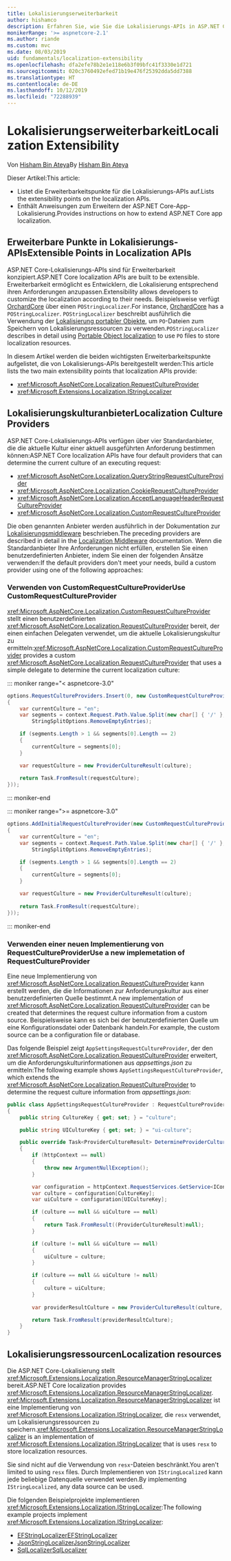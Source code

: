 ```yaml
---
title: Lokalisierungserweiterbarkeit
author: hishamco
description: Erfahren Sie, wie Sie die Lokalisierungs-APIs in ASP.NET Core-Apps erweitern.
monikerRange: '>= aspnetcore-2.1'
ms.author: riande
ms.custom: mvc
ms.date: 08/03/2019
uid: fundamentals/localization-extensibility
ms.openlocfilehash: dfa2efe78b2e1e118e6b3f09bfc41f3330e1d721
ms.sourcegitcommit: 020c3760492efed71b19e476f25392dda5dd7388
ms.translationtype: HT
ms.contentlocale: de-DE
ms.lasthandoff: 10/12/2019
ms.locfileid: "72288939"
---
```

# <a name="localization-extensibility"></a><span data-ttu-id="15355-103">Lokalisierungserweiterbarkeit</span><span class="sxs-lookup"><span data-stu-id="15355-103">Localization Extensibility</span></span>

<span data-ttu-id="15355-104">Von [Hisham Bin Ateya](https://github.com/hishamco)</span><span class="sxs-lookup"><span data-stu-id="15355-104">By [Hisham Bin Ateya](https://github.com/hishamco)</span></span>

<span data-ttu-id="15355-105">Dieser Artikel:</span><span class="sxs-lookup"><span data-stu-id="15355-105">This article:</span></span>

* <span data-ttu-id="15355-106">Listet die Erweiterbarkeitspunkte für die Lokalisierungs-APIs auf.</span><span class="sxs-lookup"><span data-stu-id="15355-106">Lists the extensibility points on the localization APIs.</span></span>
* <span data-ttu-id="15355-107">Enthält Anweisungen zum Erweitern der ASP.NET Core-App-Lokalisierung.</span><span class="sxs-lookup"><span data-stu-id="15355-107">Provides instructions on how to extend ASP.NET Core app localization.</span></span>

## <a name="extensible-points-in-localization-apis"></a><span data-ttu-id="15355-108">Erweiterbare Punkte in Lokalisierungs-APIs</span><span class="sxs-lookup"><span data-stu-id="15355-108">Extensible Points in Localization APIs</span></span>

<span data-ttu-id="15355-109">ASP.NET Core-Lokalisierungs-APIs sind für Erweiterbarkeit konzipiert.</span><span class="sxs-lookup"><span data-stu-id="15355-109">ASP.NET Core localization APIs are built to be extensible.</span></span> <span data-ttu-id="15355-110">Erweiterbarkeit ermöglicht es Entwicklern, die Lokalisierung entsprechend ihren Anforderungen anzupassen.</span><span class="sxs-lookup"><span data-stu-id="15355-110">Extensibility allows developers to customize the localization according to their needs.</span></span> <span data-ttu-id="15355-111">Beispielsweise verfügt [OrchardCore](https://github.com/orchardCMS/OrchardCore/) über einen `POStringLocalizer`.</span><span class="sxs-lookup"><span data-stu-id="15355-111">For instance, [OrchardCore](https://github.com/orchardCMS/OrchardCore/) has a `POStringLocalizer`.</span></span> <span data-ttu-id="15355-112">`POStringLocalizer` beschreibt ausführlich die Verwendung der [Lokalisierung portabler Objekte](xref:fundamentals/portable-object-localization), um `PO`-Dateien zum Speichern von Lokalisierungsressourcen zu verwenden.</span><span class="sxs-lookup"><span data-stu-id="15355-112">`POStringLocalizer` describes in detail using [Portable Object localization](xref:fundamentals/portable-object-localization) to use `PO` files to store localization resources.</span></span>

<span data-ttu-id="15355-113">In diesem Artikel werden die beiden wichtigsten Erweiterbarkeitspunkte aufgelistet, die von Lokalisierungs-APIs bereitgestellt werden:</span><span class="sxs-lookup"><span data-stu-id="15355-113">This article lists the two main extensibility points that localization APIs provide:</span></span> 

* <xref:Microsoft.AspNetCore.Localization.RequestCultureProvider>
* <xref:Microsoft.Extensions.Localization.IStringLocalizer>

## <a name="localization-culture-providers"></a><span data-ttu-id="15355-114">Lokalisierungskulturanbieter</span><span class="sxs-lookup"><span data-stu-id="15355-114">Localization Culture Providers</span></span>

<span data-ttu-id="15355-115">ASP.NET Core-Lokalisierungs-APIs verfügen über vier Standardanbieter, die die aktuelle Kultur einer aktuell ausgeführten Anforderung bestimmen können:</span><span class="sxs-lookup"><span data-stu-id="15355-115">ASP.NET Core localization APIs have four default providers that can determine the current culture of an executing request:</span></span>

* <xref:Microsoft.AspNetCore.Localization.QueryStringRequestCultureProvider>
* <xref:Microsoft.AspNetCore.Localization.CookieRequestCultureProvider>
* <xref:Microsoft.AspNetCore.Localization.AcceptLanguageHeaderRequestCultureProvider>
* <xref:Microsoft.AspNetCore.Localization.CustomRequestCultureProvider>

<span data-ttu-id="15355-116">Die oben genannten Anbieter werden ausführlich in der Dokumentation zur [Lokalisierungsmiddleware](xref:fundamentals/localization) beschrieben.</span><span class="sxs-lookup"><span data-stu-id="15355-116">The preceding providers are described in detail in the [Localization Middleware](xref:fundamentals/localization) documentation.</span></span> <span data-ttu-id="15355-117">Wenn die Standardanbieter Ihre Anforderungen nicht erfüllen, erstellen Sie einen benutzerdefinierten Anbieter, indem Sie einen der folgenden Ansätze verwenden:</span><span class="sxs-lookup"><span data-stu-id="15355-117">If the default providers don't meet your needs, build a custom provider using one of the following approaches:</span></span>

### <a name="use-customrequestcultureprovider"></a><span data-ttu-id="15355-118">Verwenden von CustomRequestCultureProvider</span><span class="sxs-lookup"><span data-stu-id="15355-118">Use CustomRequestCultureProvider</span></span>

<span data-ttu-id="15355-119"><xref:Microsoft.AspNetCore.Localization.CustomRequestCultureProvider> stellt einen benutzerdefinierten <xref:Microsoft.AspNetCore.Localization.RequestCultureProvider> bereit, der einen einfachen Delegaten verwendet, um die aktuelle Lokalisierungskultur zu ermitteln:</span><span class="sxs-lookup"><span data-stu-id="15355-119"><xref:Microsoft.AspNetCore.Localization.CustomRequestCultureProvider> provides a custom <xref:Microsoft.AspNetCore.Localization.RequestCultureProvider> that uses a simple delegate to determine the current localization culture:</span></span>

::: moniker range="< aspnetcore-3.0"
```csharp
options.RequestCultureProviders.Insert(0, new CustomRequestCultureProvider(async context =>
{
    var currentCulture = "en";
    var segments = context.Request.Path.Value.Split(new char[] { '/' }, 
        StringSplitOptions.RemoveEmptyEntries);

    if (segments.Length > 1 && segments[0].Length == 2)
    {
        currentCulture = segments[0];
    }

    var requestCulture = new ProviderCultureResult(culture);
    
    return Task.FromResult(requestCulture);
}));
```

::: moniker-end

::: moniker range=">= aspnetcore-3.0"
```csharp
options.AddInitialRequestCultureProvider(new CustomRequestCultureProvider(async context =>
{
    var currentCulture = "en";
    var segments = context.Request.Path.Value.Split(new char[] { '/' }, 
        StringSplitOptions.RemoveEmptyEntries);

    if (segments.Length > 1 && segments[0].Length == 2)
    {
        currentCulture = segments[0];
    }

    var requestCulture = new ProviderCultureResult(culture);
    
    return Task.FromResult(requestCulture);
}));
```

::: moniker-end

### <a name="use-a-new-implemetation-of-requestcultureprovider"></a><span data-ttu-id="15355-120">Verwenden einer neuen Implementierung von RequestCultureProvider</span><span class="sxs-lookup"><span data-stu-id="15355-120">Use a new implemetation of RequestCultureProvider</span></span>

<span data-ttu-id="15355-121">Eine neue Implementierung von <xref:Microsoft.AspNetCore.Localization.RequestCultureProvider> kann erstellt werden, die die Informationen zur Anforderungskultur aus einer benutzerdefinierten Quelle bestimmt.</span><span class="sxs-lookup"><span data-stu-id="15355-121">A new implementation of <xref:Microsoft.AspNetCore.Localization.RequestCultureProvider> can be created that determines the request culture information from a custom source.</span></span> <span data-ttu-id="15355-122">Beispielsweise kann es sich bei der benutzerdefinierten Quelle um eine Konfigurationsdatei oder Datenbank handeln.</span><span class="sxs-lookup"><span data-stu-id="15355-122">For example, the custom source can be a configuration file or database.</span></span>

<span data-ttu-id="15355-123">Das folgende Beispiel zeigt `AppSettingsRequestCultureProvider`, der den <xref:Microsoft.AspNetCore.Localization.RequestCultureProvider> erweitert, um die Anforderungskulturinformationen aus *appsettings.json* zu ermitteln:</span><span class="sxs-lookup"><span data-stu-id="15355-123">The following example shows `AppSettingsRequestCultureProvider`, which extends the <xref:Microsoft.AspNetCore.Localization.RequestCultureProvider> to determine the request culture information from *appsettings.json*:</span></span>

```csharp
public class AppSettingsRequestCultureProvider : RequestCultureProvider
{
    public string CultureKey { get; set; } = "culture";

    public string UICultureKey { get; set; } = "ui-culture";

    public override Task<ProviderCultureResult> DetermineProviderCultureResult(HttpContext httpContext)
    {
        if (httpContext == null)
        {
            throw new ArgumentNullException();
        }

        var configuration = httpContext.RequestServices.GetService<IConfigurationRoot>();
        var culture = configuration[CultureKey];
        var uiCulture = configuration[UICultureKey];

        if (culture == null && uiCulture == null)
        {
            return Task.FromResult((ProviderCultureResult)null);
        }

        if (culture != null && uiCulture == null)
        {
            uiCulture = culture;
        }

        if (culture == null && uiCulture != null)
        {
            culture = uiCulture;
        }
        
        var providerResultCulture = new ProviderCultureResult(culture, uiCulture);

        return Task.FromResult(providerResultCulture);
    }
}
```

## <a name="localization-resources"></a><span data-ttu-id="15355-124">Lokalisierungsressourcen</span><span class="sxs-lookup"><span data-stu-id="15355-124">Localization resources</span></span>

<span data-ttu-id="15355-125">Die ASP.NET Core-Lokalisierung stellt <xref:Microsoft.Extensions.Localization.ResourceManagerStringLocalizer> bereit.</span><span class="sxs-lookup"><span data-stu-id="15355-125">ASP.NET Core localization provides <xref:Microsoft.Extensions.Localization.ResourceManagerStringLocalizer>.</span></span> <span data-ttu-id="15355-126"><xref:Microsoft.Extensions.Localization.ResourceManagerStringLocalizer> ist eine Implementierung von <xref:Microsoft.Extensions.Localization.IStringLocalizer>, die `resx` verwendet, um Lokalisierungsressourcen zu speichern.</span><span class="sxs-lookup"><span data-stu-id="15355-126"><xref:Microsoft.Extensions.Localization.ResourceManagerStringLocalizer> is an implementation of <xref:Microsoft.Extensions.Localization.IStringLocalizer> that is uses `resx` to store localization resources.</span></span>

<span data-ttu-id="15355-127">Sie sind nicht auf die Verwendung von `resx`-Dateien beschränkt.</span><span class="sxs-lookup"><span data-stu-id="15355-127">You aren't limited to using `resx` files.</span></span> <span data-ttu-id="15355-128">Durch Implementieren von `IStringLocalized` kann jede beliebige Datenquelle verwendet werden.</span><span class="sxs-lookup"><span data-stu-id="15355-128">By implementing `IStringLocalized`, any data source can be used.</span></span>

<span data-ttu-id="15355-129">Die folgenden Beispielprojekte implementieren <xref:Microsoft.Extensions.Localization.IStringLocalizer>:</span><span class="sxs-lookup"><span data-stu-id="15355-129">The following example projects implement <xref:Microsoft.Extensions.Localization.IStringLocalizer>:</span></span> 

* [<span data-ttu-id="15355-130">EFStringLocalizer</span><span class="sxs-lookup"><span data-stu-id="15355-130">EFStringLocalizer</span></span>](https://github.com/aspnet/Entropy/tree/master/samples/Localization.EntityFramework)
* [<span data-ttu-id="15355-131">JsonStringLocalizer</span><span class="sxs-lookup"><span data-stu-id="15355-131">JsonStringLocalizer</span></span>](https://github.com/hishamco/My.Extensions.Localization.Json)
* [<span data-ttu-id="15355-132">SqlLocalizer</span><span class="sxs-lookup"><span data-stu-id="15355-132">SqlLocalizer</span></span>](https://github.com/damienbod/AspNetCoreLocalization)
